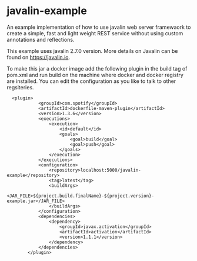 # javalin-example
An example implementation of how to use javalin web server framewaork to create a simple, fast and light weight REST service without using custom annotations and reflections.

This example uses javalin 2.7.0 version. More details on Javalin can be found on https://javalin.io.

To make this jar a docker image add the following plugin in the build tag of pom.xml and run build on the machine where docker and docker registry are installed.
You can edit the configuration as you like to talk to other regsiteries.

      <plugin>
				<groupId>com.spotify</groupId>
				<artifactId>dockerfile-maven-plugin</artifactId>
				<version>1.3.6</version>
				<executions>
					<execution>
						<id>default</id>
						<goals>
							<goal>build</goal>
							<goal>push</goal>
						</goals>
					</execution>
				</executions>
				<configuration>
					<repository>localhost:5000/javalin-example</repository>
					<tag>latest</tag>
					<buildArgs>
						<JAR_FILE>${project.build.finalName}-${project.version}-example.jar</JAR_FILE>
					</buildArgs>
				</configuration>
				<dependencies>
					<dependency>
						<groupId>javax.activation</groupId>
						<artifactId>activation</artifactId>
						<version>1.1.1</version>
					</dependency>
				</dependencies>
			</plugin>
      
